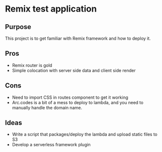 # Remix test application
## Purpose

This project is to get familiar with Remix framework and how to deploy it.

## Pros

* Remix router is gold
* Simple colocation with server side data and client side render

## Cons

* Need to import CSS in routes component to get it working
* Arc.codes is a bit of a mess to deploy to lambda, and you need to manually handle the domain name. 


## Ideas

* Write a script that packages/deploy the lambda and upload static files to S3
* Develop a serverless framework plugin